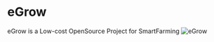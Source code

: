# eGrow
eGrow is a Low-cost OpenSource Project for SmartFarming
![eGrow](https://github.com/cesaraurel/eGrow/images/asiri.jpg)
